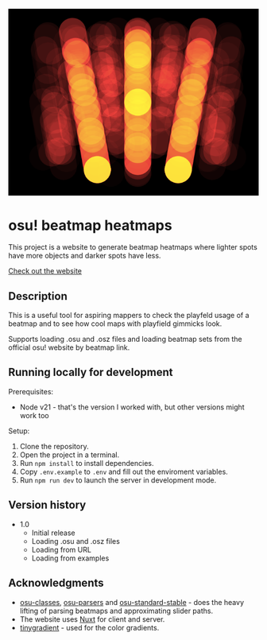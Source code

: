 <p align="center">
  <img src="./public/assets/og-image.png" />
</p>

# osu! beatmap heatmaps

This project is a website to generate beatmap heatmaps where lighter spots have more objects and darker spots have less.

[Check out the website](https://osu-heatmap.ekga.me/)

## Description

This is a useful tool for aspiring mappers to check the playfeld usage of a beatmap and to see how cool maps with playfield gimmicks look.

Supports loading .osu and .osz files and loading beatmap sets from the official osu! website by beatmap link.

## Running locally for development
Prerequisites:
- Node v21 - that's the version I worked with, but other versions might work too

Setup:
1. Clone the repository.
2. Open the project in a terminal.
3. Run `npm install` to install dependencies.
4. Copy `.env.example` to `.env` and fill out the enviroment variables.
5. Run `npm run dev` to launch the server in development mode.

## Version history
- 1.0
    - Initial release
    - Loading .osu and .osz files
    - Loading from URL
    - Loading from examples

## Acknowledgments
- [osu-classes](https://github.com/kionell/osu-classes), [osu-parsers](https://github.com/kionell/osu-parsers) and [osu-standard-stable](https://github.com/kionell/osu-standard-stable) - does the heavy lifting of parsing beatmaps and approximating slider paths. 
- The website uses [Nuxt](https://nuxt.com/) for client and server.
- [tinygradient](https://github.com/mistic100/tinygradient) - used for the color gradients.
